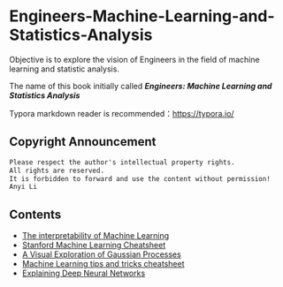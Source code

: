 # Engineers-Machine-Learning-and-Statistics-Analysis
Objective is to explore the vision of Engineers in the field of machine learning and statistic analysis.

The name of this book initially called ***Engineers: Machine Learning and Statistics Analysis***

Typora markdown reader is recommended：<https://typora.io/>

## Copyright Announcement
```markdown
Please respect the author's intellectual property rights. 
All rights are reserved. 
It is forbidden to forward and use the content without permission!
Anyi Li
```

## Contents
- [The interpretability of Machine Learning](https://github.com/Openviewer/interpretability-literature)
- [Stanford Machine Learning Cheatsheet](https://stanford.edu/~shervine/teaching/cs-229/cheatsheet-supervised-learning)
- [A Visual Exploration of Gaussian Processes](https://distill.pub/2019/visual-exploration-gaussian-processes/#MultipleKernels)
- [Machine Learning tips and tricks cheatsheet](https://stanford.edu/~shervine/teaching/cs-229/cheatsheet-machine-learning-tips-and-tricks)
- [Explaining Deep Neural Networks](https://arxiv.org/pdf/2010.01496.pdf)
